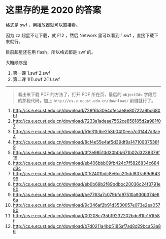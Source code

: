 # 这里存的是 2020 的答案

格式是 swf ，用播放器就可以直接看。

因为 zz 超星不让下载，就 F12 ，然后 Network 里可以看到 1.swf ，直接下载下来就行。

目前超星还在用 flash，所以格式都是 swf 的。

大概顺序是

1. 第一课 1.swf 2.swf
2. 第二课 1(1).swf 2(1).swf

---

> 看出来下载 PDF 的方法了，打开 PDF 所在页，最后的 `objectId=` 字段后的那段代码，加上 `http://cs.e.ecust.edu.cn/download/` 前缀就行了。

1. http://cs.e.ecust.edu.cn/download/728f6b30e4dfecae8e80722a9bc680bf
2. http://cs.e.ecust.edu.cn/download/7233a1adeae7562ce858185d2a981f07
3. http://cs.e.ecust.edu.cn/download/51e31fdbe258b04f0eea7c01447d3ae4
4. http://cs.e.ecust.edu.cn/download/8cf4e55e4af5d39df9a14710937538f9
5. http://cs.e.ecust.edu.cn/download/3f2e98513d30b0b671b02d3238379f19
6. http://cs.e.ecust.edu.cn/download/eb406bbb09fb424c7f5826834c684d3c
6. http://cs.e.ecust.edu.cn/download/0f52401bdc8e6cc2f5dd837a69d64399
6. http://cs.e.ecust.edu.cn/download/eb0b69b2f89bdbbc20036c24f3791e80
6. http://cs.e.ecust.edu.cn/download/be7763a7c079bfd97510a930b374e86a
6. http://cs.e.ecust.edu.cn/download/9c346af2b91d3530057e073e2ea05780
6. http://cs.e.ecust.edu.cn/download/00208c735b19232202bdc81fc151f58f
6. http://cs.e.ecust.edu.cn/download/b7d0211a4bb5185af7ad8d29bca53a86

